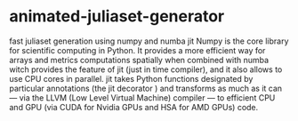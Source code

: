 # animated-juliaset-generator
fast juliaset generation using numpy and numba jit
Numpy is the core library for scientific computing in Python. It provides a more efficient way for arrays and metrics computations spatially when combined with numba witch provides the feature of jit (just in time compiler), and it also allows to use CPU cores in parallel.  jit takes Python functions designated by particular annotations (the jit decorator ) and transforms as much as it can — via the LLVM (Low Level Virtual Machine) compiler — to efficient CPU and GPU (via CUDA for Nvidia GPUs and HSA for AMD GPUs) code. 
